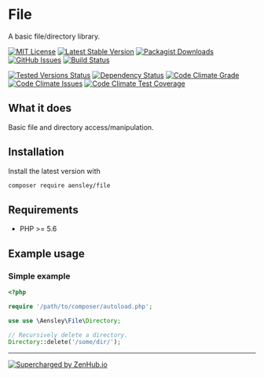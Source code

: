 # File

A basic file/directory library.

[![MIT License](https://img.shields.io/badge/license-MIT-blue.svg)](https://github.com/aensley/file/blob/master/LICENSE)
[![Latest Stable Version](https://poser.pugx.org/aensley/file/v/stable)](https://packagist.org/packages/aensley/file)
[![Packagist Downloads](https://img.shields.io/packagist/dt/aensley/file.svg)](https://packagist.org/packages/aensley/file)
[![GitHub Issues](https://img.shields.io/github/issues-raw/aensley/file.svg)](https://github.com/aensley/file/issues)
[![Build Status](https://travis-ci.org/aensley/file.svg)](https://travis-ci.org/aensley/file)

[![Tested Versions Status](https://php-eye.com/badge/aensley/file/tested.svg?branch=dev-master)](https://php-eye.com/package/aensley/file)
[![Dependency Status](https://www.versioneye.com/php/aensley:file/dev-master/badge)](https://www.versioneye.com/php/aensley:file)
[![Code Climate Grade](https://codeclimate.com/github/aensley/file/badges/gpa.svg)](https://codeclimate.com/github/aensley/file)
[![Code Climate Issues](https://img.shields.io/codeclimate/issues/github/aensley/file.svg)](https://codeclimate.com/github/aensley/file/issues)
[![Code Climate Test Coverage](https://codeclimate.com/github/aensley/file/badges/coverage.svg)](https://codeclimate.com/github/aensley/file/coverage)

## What it does

Basic file and directory access/manipulation.

## Installation

Install the latest version with

```bash
composer require aensley/file
```

## Requirements

* PHP >= 5.6

## Example usage

### Simple example

```php
<?php

require '/path/to/composer/autoload.php';

use use \Aensley\File\Directory;

// Recursively delete a directory.
Directory::delete('/some/dir/');
```

----

[![Supercharged by ZenHub.io](https://raw.githubusercontent.com/ZenHubIO/support/master/zenhub-badge.png)](https://zenhub.io)
